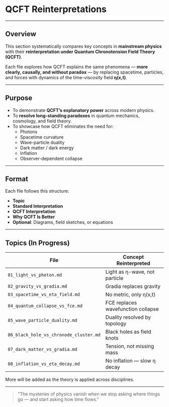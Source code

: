# QCFT Reinterpretations

---

## Overview

This section systematically compares key concepts in **mainstream physics** with their **reinterpretation under Quantum Chronotension Field Theory (QCFT)**.

Each file explores how QCFT explains the same phenomena — **more clearly, causally, and without paradox** — by replacing spacetime, particles, and forces with dynamics of the time-viscosity field **η(x,t)**.

---

## Purpose

- To demonstrate **QCFT’s explanatory power** across modern physics.
- To **resolve long-standing paradoxes** in quantum mechanics, cosmology, and field theory.
- To showcase how QCFT eliminates the need for:
  - Photons
  - Spacetime curvature
  - Wave-particle duality
  - Dark matter / dark energy
  - Inflation
  - Observer-dependent collapse

---

## Format

Each file follows this structure:

- **Topic**  
- **Standard Interpretation**  
- **QCFT Interpretation**  
- **Why QCFT Is Better**  
- **Optional**: Diagrams, field sketches, or equations

---

## Topics (In Progress)

| File                          | Concept Reinterpreted         |
|-------------------------------|-------------------------------|
| `01_light_vs_photon.md`       | Light as η-wave, not particle |
| `02_gravity_vs_gradia.md`     | Gradia replaces gravity       |
| `03_spacetime_vs_eta_field.md`| No metric, only η(x,t)        |
| `04_quantum_collapse_vs_fce.md`| FCE replaces wavefunction collapse |
| `05_wave_particle_duality.md` | Duality resolved by topology  |
| `06_black_hole_vs_chronode_cluster.md` | Black holes as field knots     |
| `07_dark_matter_vs_gradia.md` | Tension, not missing mass     |
| `08_inflation_vs_eta_decay.md`| No inflation — slow η decay   |

More will be added as the theory is applied across disciplines.

---

> "The mysteries of physics vanish when we stop asking where things go — and start asking how time flows."

